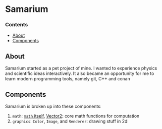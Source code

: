 # Samarium

### Contents

- [About](#about)
- [Components](#components)

## About

<script src="https://asciinema.org/a/14.js" id="asciicast-14" async></script>

Samarium started as a pet project of mine. I wanted to experience physics and scientific ideas interactively. It also became an opportunity for me to learn modern programming tools, namely git, C++ and conan

## Components

Samarium is broken up into these components:

1. `math`: [`math` itself](math.md), [Vector2](Vector2.md): core math functions for computation
2. `graphics`: `Color`, `Image`, and `Renderer`: drawing stuff in 2d
